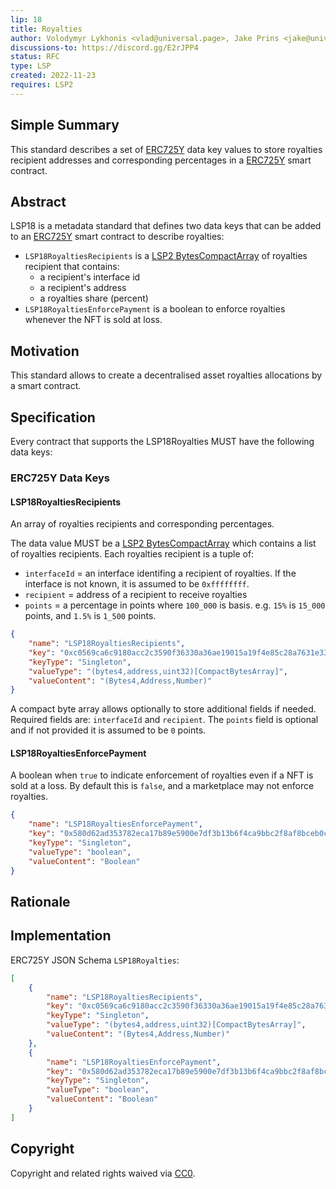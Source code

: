 ```yaml
---
lip: 18
title: Royalties
author: Volodymyr Lykhonis <vlad@universal.page>, Jake Prins <jake@universal.page> 
discussions-to: https://discord.gg/E2rJPP4
status: RFC
type: LSP
created: 2022-11-23
requires: LSP2
---
```


## Simple Summary

This standard describes a set of [ERC725Y](https://github.com/ethereum/EIPs/blob/master/EIPS/eip-725.md) data key values to store royalties recipient addresses and corresponding percentages in a [ERC725Y](https://github.com/ethereum/EIPs/blob/master/EIPS/eip-725.md) smart contract.

## Abstract

LSP18 is a metadata standard that defines two data keys that can be added to an [ERC725Y](https://github.com/ethereum/EIPs/blob/master/EIPS/eip-725.md) smart contract to describe royalties:

- `LSP18RoyaltiesRecipients` is a [LSP2 BytesCompactArray](./LSP-2-ERC725YJSONSchema.md#bytescompactbytesarray) of royalties recipient that contains:
  - a recipient's interface id 
  - a recipient's address
  - a royalties share (percent)
- `LSP18RoyaltiesEnforcePayment` is a boolean to enforce royalties whenever the NFT is sold at loss.

## Motivation

This standard allows to create a decentralised asset royalties allocations by a smart contract.

## Specification

Every contract that supports the LSP18Royalties MUST have the following data keys:

### ERC725Y Data Keys

#### LSP18RoyaltiesRecipients

An array of royalties recipients and corresponding percentages.

The data value MUST be a [LSP2 BytesCompactArray](./LSP-2-ERC725YJSONSchema.md#bytescompactbytesarray) which contains a list of royalties recipients. Each royalties recipient is a tuple of:
- `interfaceId` = an interface identifing a recipient of royalties. If the interface is not known, it is assumed to be `0xffffffff`.
- `recipient` = address of a recipient to receive royalties
- `points` = a percentage in points where `100_000` is basis. e.g. `15%` is `15_000` points, and `1.5%` is `1_500` points.

```json
{
    "name": "LSP18RoyaltiesRecipients",
    "key": "0xc0569ca6c9180acc2c3590f36330a36ae19015a19f4e85c28a7631e3317e6b9d",
    "keyType": "Singleton",
    "valueType": "(bytes4,address,uint32)[CompactBytesArray]",
    "valueContent": "(Bytes4,Address,Number)"
}
```

A compact byte array allows optionally to store additional fields if needed. Required fields are: `interfaceId` and `recipient`. The `points` field is optional and if not provided it is assumed to be `0` points.

#### LSP18RoyaltiesEnforcePayment

A boolean when `true` to indicate enforcement of royalties even if a NFT is sold at a loss. By default this is `false`, and a marketplace may not enforce royalties.

```json
{
    "name": "LSP18RoyaltiesEnforcePayment",
    "key": "0x580d62ad353782eca17b89e5900e7df3b13b6f4ca9bbc2f8af8bceb0c3d1ecc6",
    "keyType": "Singleton",
    "valueType": "boolean",
    "valueContent": "Boolean"
}
```

## Rationale

## Implementation

ERC725Y JSON Schema `LSP18Royalties`:
```json
[
    {
        "name": "LSP18RoyaltiesRecipients",
        "key": "0xc0569ca6c9180acc2c3590f36330a36ae19015a19f4e85c28a7631e3317e6b9d",
        "keyType": "Singleton",
        "valueType": "(bytes4,address,uint32)[CompactBytesArray]",
        "valueContent": "(Bytes4,Address,Number)"
    },
    {
        "name": "LSP18RoyaltiesEnforcePayment",
        "key": "0x580d62ad353782eca17b89e5900e7df3b13b6f4ca9bbc2f8af8bceb0c3d1ecc6",
        "keyType": "Singleton",
        "valueType": "boolean",
        "valueContent": "Boolean"
    }
]
```

## Copyright

Copyright and related rights waived via [CC0](https://creativecommons.org/publicdomain/zero/1.0/).
